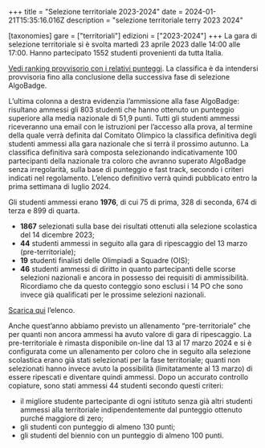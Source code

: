 +++
title = "Selezione territoriale 2023-2024"
date = 2024-01-21T15:35:16.016Z
description = "selezione territoriale terry 2023 2024"

[taxonomies]
gare = ["territoriali"]
edizioni = ["2023-2024"]
+++
La gara di selezione territoriale si è svolta martedì 23 aprile 2023 dalle
14:00 alle 17:00. Hanno partecipato 1552 studenti provenienti da tutta Italia.
<!-- more -->

[Vedi ranking provvisorio con i relativi
punteggi](/results/classifica_terry_2024.xlsx). La classifica
è da intendersi provvisoria fino alla conclusione della successiva fase di
selezione AlgoBadge.

L’ultima colonna a destra evidenzia l’ammissione alla fase AlgoBadge: risultano
ammessi gli 803 studenti che hanno ottenuto un punteggio superiore alla media
nazionale di 51,9 punti. Tutti gli studenti ammessi riceveranno una email con
le istruzioni per l’accesso alla prova, al termine della quale verrà definita
dal Comitato Olimpico la classifica definitiva degli studenti ammessi alla gara
nazionale che si terrà il prossimo autunno. La classifica definitiva sarà
composta selezionando indicativamente 100 partecipanti della nazionale tra
coloro che avranno superato AlgoBadge senza irregolarità, sulla base di
punteggio e fast track, secondo i criteri indicati nel regolamento. L’elenco
definitivo verrà quindi pubblicato entro la prima settimana di luglio 2024.

Gli studenti ammessi erano **1976**, di cui 75 di prima, 328 di seconda,
674 di terza e 899 di quarta.

<!-- more -->

* **1867** selezionati sulla base dei risultati ottenuti alla selezione
  scolastica del 14 dicembre 2023;
* **44** studenti ammessi in seguito alla gara di ripescaggio del 13 marzo
  (pre-territoriale);
* **19** studenti finalisti delle Olimpiadi a Squadre (OIS);
* **46** studenti ammessi di diritto in quanto partecipanti delle scorse
  selezioni nazionali e ancora in possesso dei requisiti di ammissibilità.
  Ricordiamo che da questo conteggio sono esclusi i 14 PO che sono invece già
  qualificati per le prossime selezioni nazionali.

[Scarica qui](/results/Ammessi_Selezione_Territoriale_2024.xlsx) l’elenco. 

Anche quest’anno abbiamo previsto un allenamento “pre-territoriale” che per
quanti non ancora ammessi ha avuto valore di gara di ripescaggio. La
pre-territoriale è rimasta disponibile on-line dal 13 al 17 marzo 2024 e si è
configurata come un allenamento per coloro che in seguito alla selezione
scolastica erano già stati selezionati per la fase territoriale; quanti non
selezionati hanno invece avuto la possibilità (limitatamente al 13 marzo) di
essere ripescati e diventare quindi ammessi. Dopo un accurato controllo
copiature, sono stati ammessi 44 studenti secondo questi criteri:

* il migliore studente partecipante di ogni istituto senza già altri studenti
  ammessi alla territoriale indipendentemente dal punteggio ottenuto purché
  maggiore di zero;
* gli studenti con punteggio di almeno 130 punti;
* gli studenti del biennio con un punteggio di almeno 100 punti.
